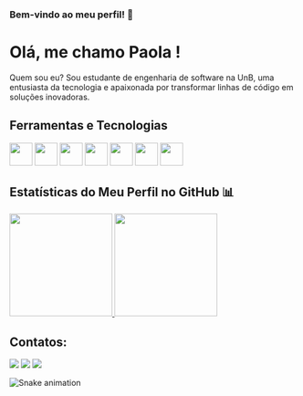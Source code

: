 ### Bem-vindo ao meu perfil! 👋
 
# Olá, me chamo Paola ! 

Quem sou eu?
Sou estudante de engenharia de software na UnB, uma entusiasta da tecnologia e apaixonada por transformar linhas de código em soluções inovadoras. 

## Ferramentas e Tecnologias

<img loading="lazy" src="https://cdn.jsdelivr.net/gh/devicons/devicon/icons/git/git-original.svg" width="40" height="40"/> <img loading="lazy" src="https://cdn.jsdelivr.net/gh/devicons/devicon/icons/javascript/javascript-original.svg" width="40" height="40"/> <img loading="lazy" src="https://cdn.jsdelivr.net/gh/devicons/devicon/icons/python/python-original.svg" width="40" height="40"/> <img loading="lazy" src="https://cdn.jsdelivr.net/gh/devicons/devicon/icons/html5/html5-original.svg" width="40" height="40"/> <img loading="lazy" src="https://cdn.jsdelivr.net/gh/devicons/devicon/icons/css3/css3-original.svg" width="40" height="40"/> <img loading="lazy" src="https://cdn.jsdelivr.net/gh/devicons/devicon/icons/java/java-plain.svg" width="40" height="40"/> <img loading="lazy" src="https://cdn.jsdelivr.net/gh/devicons/devicon/icons/c/c-original.svg" width="40" height="40"/>

## Estatísticas do Meu Perfil no GitHub 📊
<div>
  <a href="https://github.com/paolaalim">
    <img loading="lazy" height="180em" src="https://github-readme-stats.vercel.app/api/top-langs/?username=paolaalim&layout=compact&langs_count=7&theme=dracula"/>
    <img loading="lazy" height="180em" src="https://github-readme-stats.vercel.app/api?username=paolaalim&show_icons=true&theme=dracula&include_all_commits=true&count_private=true"/>
  </a>
</div>
          
          
## Contatos:

<div>
<a href="[https://instagram.com/seu-usuário-instagram-aqui](https://www.instagram.com/paolaalim_/)" target="_blank"><img loading="lazy" src="https://img.shields.io/badge/-Instagram-%23E4405F?style=for-the-badge&logo=instagram&logoColor=white" target="_blank"></a>
<a href = "paola.rebeca.ldn@gmail.com"><img loading="lazy" src="https://img.shields.io/badge/Gmail-D14836?style=for-the-badge&logo=gmail&logoColor=white" target="_blank"></a>
<a href="[https://www.linkedin.com/in/seu-usuário-linkedln-aqui](https://www.linkedin.com/in/paola-nascimento-001b4624a/)" target="_blank"><img loading="lazy" src="https://img.shields.io/badge/-LinkedIn-%230077B5?style=for-the-badge&logo=linkedin&logoColor=white" target="_blank"></a>   
</div>                      


![Snake animation](https://github.com/paolaalim/paolaalim/blob/output/github-contribution-grid-snake.svg)

